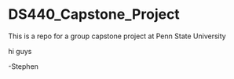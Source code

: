 # DS440_Capstone_Project
This is a repo for a group capstone project at Penn State University







hi guys

-Stephen
